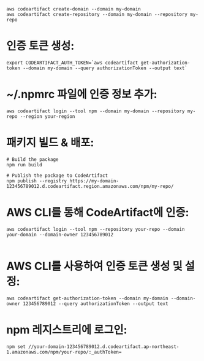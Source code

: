
#
````

aws codeartifact create-domain --domain my-domain
aws codeartifact create-repository --domain my-domain --repository my-repo

````


# 인증 토큰 생성:
````
export CODEARTIFACT_AUTH_TOKEN=`aws codeartifact get-authorization-token --domain my-domain --query authorizationToken --output text`

````


# ~/.npmrc 파일에 인증 정보 추가:
````
aws codeartifact login --tool npm --domain my-domain --repository my-repo --region your-region

````



# 패키지 빌드 & 배포:
````
# Build the package
npm run build

# Publish the package to CodeArtifact
npm publish --registry https://my-domain-123456789012.d.codeartifact.region.amazonaws.com/npm/my-repo/

````




# AWS CLI를 통해 CodeArtifact에 인증:
````
aws codeartifact login --tool npm --repository your-repo --domain your-domain --domain-owner 123456789012
 
````



# AWS CLI를 사용하여 인증 토큰 생성 및 설정:
````
aws codeartifact get-authorization-token --domain my-domain --domain-owner 123456789012 --query authorizationToken --output text

````


# npm 레지스트리에 로그인:
````
npm set //your-domain-123456789012.d.codeartifact.ap-northeast-1.amazonaws.com/npm/your-repo/:_authToken=

````

